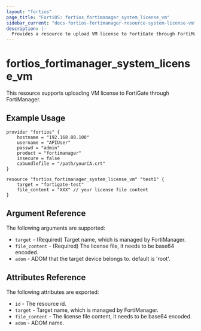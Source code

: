 ```yaml
---
layout: "fortios"
page_title: "FortiOS: fortios_fortimanager_system_license_vm"
sidebar_current: "docs-fortios-fortimanager-resource-system-license-vm"
description: |-
  Provides a resource to upload VM license to FortiGate through FortiManager.
---
```


# fortios_fortimanager_system_license_vm
This resource supports uploading VM license to FortiGate through FortiManager.

## Example Usage
```hcl
provider "fortios" {
	hostname = "192.168.88.100"
	username = "APIUser"
	passwd = "admin"
	product = "fortimanager"
	insecure = false
	cabundlefile = "/path/yourCA.crt"
}

resource "fortios_fortimanager_system_license_vm" "test1" {
	target = "fortigate-test"
	file_content = "XXX" // your license file content
}
```

## Argument Reference
The following arguments are supported:

* `target` - (Required) Target name, which is managed by FortiManager.
* `file_content` - (Required) The license file, it needs to be base64 encoded.
* `adom` - ADOM that the target device belongs to. default is 'root'.

## Attributes Reference
The following attributes are exported:

* `id` - The resource id.
* `target` - Target name, which is managed by FortiManager.
* `file_content` - The license file content, it needs to be base64 encoded.
* `adom` - ADOM name.
